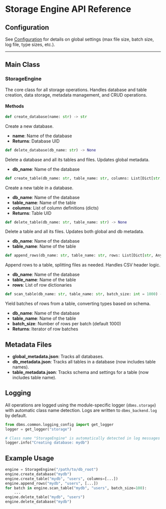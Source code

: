 # Storage Engine API Reference

## Configuration

See [Configuration](../explanation/configuration.md) for details on global settings (max file size, batch size, log file, type sizes, etc.).

---

## Main Class

### StorageEngine
The core class for all storage operations. Handles database and table creation, data storage, metadata management, and CRUD operations.

#### Methods

```python
def create_database(name: str) -> str
```
Create a new database.
- **name**: Name of the database
- **Returns**: Database UID

```python
def delete_database(db_name: str) -> None
```
Delete a database and all its tables and files. Updates global metadata.
- **db_name**: Name of the database

```python
def create_table(db_name: str, table_name: str, columns: List[Dict[str, Any]]) -> str
```
Create a new table in a database.
- **db_name**: Name of the database
- **table_name**: Name of the table
- **columns**: List of column definitions (dicts)
- **Returns**: Table UID

```python
def delete_table(db_name: str, table_name: str) -> None
```
Delete a table and all its files. Updates both global and db metadata.
- **db_name**: Name of the database
- **table_name**: Name of the table

```python
def append_rows(db_name: str, table_name: str, rows: List[Dict[str, Any]]) -> None
```
Append rows to a table, splitting files as needed. Handles CSV header logic.
- **db_name**: Name of the database
- **table_name**: Name of the table
- **rows**: List of row dictionaries

```python
def scan_table(db_name: str, table_name: str, batch_size: int = 1000) -> Iterator[List[Dict[str, Any]]]
```
Yield batches of rows from a table, converting types based on schema.
- **db_name**: Name of the database
- **table_name**: Name of the table
- **batch_size**: Number of rows per batch (default 1000)
- **Returns**: Iterator of row batches

## Metadata Files

- **global_metadata.json**: Tracks all databases.
- **db_metadata.json**: Tracks all tables in a database (now includes table names).
- **table_metadata.json**: Tracks schema and settings for a table (now includes table name).

## Logging
All operations are logged using the module-specific logger (`dbms.storage`) with automatic class name detection. Logs are written to `dbms_backend.log` by default.

```python
from dbms.common.logging_config import get_logger
logger = get_logger("storage")

# Class name "StorageEngine" is automatically detected in log messages
logger.info("Creating database: mydb")
```

## Example Usage
```python
engine = StorageEngine("/path/to/db_root")
engine.create_database("mydb")
engine.create_table("mydb", "users", columns=[...])
engine.append_rows("mydb", "users", [...])
for batch in engine.scan_table("mydb", "users", batch_size=100):
    ...
engine.delete_table("mydb", "users")
engine.delete_database("mydb")
```

